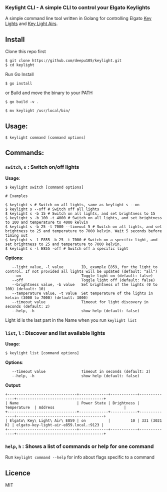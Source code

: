 ### Keylight CLI - A simple CLI to control your Elgato Keylights

A simple command line tool written in Golang for controlling Elgato [Key
Lights](https://www.elgato.com/en/gaming/key-light) and [Key Light
Airs](https://www.elgato.com/en/gaming/key-light-air).

## Install

Clone this repo first

```shell
$ git clone https://github.com/deepu105/keylight.git
$ cd keylight
```

Run Go Install

```shell
$ go install
```

or Build and move the binary to your PATH

```shell
$ go build -v .

$ mv keylight /usr/local/bin/
```

## Usage:

```shell
$ keylight command [command options]
```

## Commands:

### `switch`, `s` : Switch on/off lights

**Usage**:

```shell
$ keylight switch [command options]

# Examples

$ keylight s # Switch on all lights, same as keylight s --on
$ keylight s --off # Switch off all lights
$ keylight s -b 15 # Switch on all lights, and set brightness to 15
$ keylight s -b 100 -t 4000 # Switch on all lights, and set brightness to 100 and temperature to 4000 kelvin
$ keylight s -b 25 -t 7000 --timeout 5 # Switch on all lights, and set brightness to 25 and temperature to 7000 kelvin. Wait 5 seconds before timing out
$ keylight s -l E855 -b 25 -t 7000 # Switch on a specific light, and set brightness to 25 and temperature to 7000 kelvin.
$ keylight s -l E855 -off # Switch off a specific light
```

**Options**:

```
   --light value, -l value        ID, example E859, for the light to control. If not provided all lights will be updated (default: "all")
   --on                           Toggle light on (default: false)
   --off                          Toggle light off (default: false)
   --brightness value, -b value   Set brightness of the lights (0 to 100) (default: 10)
   --temperature value, -t value  Set temperature of the lights in kelvin (3000 to 7000) (default: 3000)
   --timeout value                Timeout for light discovery in seconds (default: 2)
   --help, -h                     show help (default: false)
```

Light id is the last part in the Name when you run `keylight list`

### `list`, `l` : Discover and list available lights

**Usage**:

```shell
$ keylight list [command options]
```

**Options**:

```
   --timeout value                Timeout in seconds (default: 2)
   --help, -h                     show help (default: false)
```

**Output**:

```
+-------------------------------+-------------+------------+--------------+---------------------------------------+
| Name                          | Power State | Brightness | Temperature  | Address                               |
+-------------------------------+-------------+------------+--------------+---------------------------------------+
| Elgato\ Key\ Light\ Air\ E859 | on          |         10 | 331 (3021 K) | elgato-key-light-air-e859.local.:9123 |
+-------------------------------+-------------+------------+--------------+---------------------------------------+
```

### `help`, `h` : Shows a list of commands or help for one command

Run `keylight command --help` for info about flags specific to a command

## Licence

MIT

